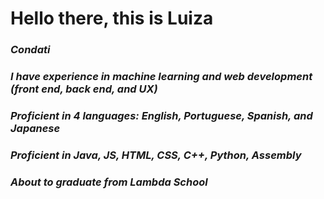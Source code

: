 # Hello there, this is Luiza
### *Condati*
### *I have experience in machine learning and web development (front end, back end, and UX)*
### *Proficient in 4 languages: English, Portuguese, Spanish, and Japanese*
### *Proficient in Java, JS, HTML, CSS, C++, Python, Assembly*
### *About to graduate from Lambda School*

<!--
**lncpadawan/lncpadawan** is a ✨ _special_ ✨ repository because its `README.md` (this file) appears on your GitHub profile.

Here are some ideas to get you started:

- 🔭 I’m currently working on ...
- 🌱 I’m currently learning ...
- 👯 I’m looking to collaborate on ...
- 🤔 I’m looking for help with ...
- 💬 Ask me about ...
- 📫 How to reach me: ...
- 😄 Pronouns: ...
- ⚡ Fun fact: ...
-->
